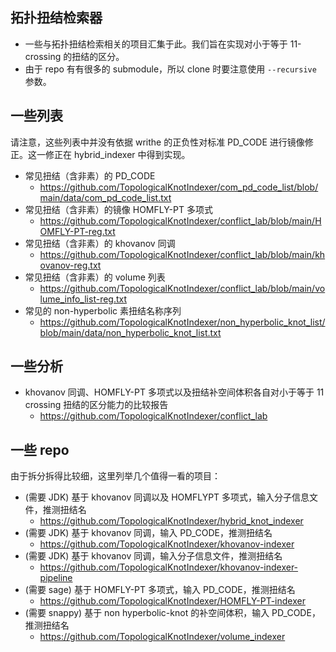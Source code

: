 ## 拓扑扭结检索器
- 一些与拓扑扭结检索相关的项目汇集于此。我们旨在实现对小于等于 11-crossing 的扭结的区分。
- 由于 repo 有有很多的 submodule，所以 clone 时要注意使用 `--recursive` 参数。

## 一些列表
请注意，这些列表中并没有依据 writhe 的正负性对标准 PD_CODE 进行镜像修正。这一修正在 hybrid_indexer 中得到实现。
- 常见扭结（含非素）的 PD_CODE
  - https://github.com/TopologicalKnotIndexer/com_pd_code_list/blob/main/data/com_pd_code_list.txt
- 常见扭结（含非素）的镜像 HOMFLY-PT 多项式
  - https://github.com/TopologicalKnotIndexer/conflict_lab/blob/main/HOMFLY-PT-reg.txt
- 常见扭结（含非素）的 khovanov 同调
  - https://github.com/TopologicalKnotIndexer/conflict_lab/blob/main/khovanov-reg.txt
- 常见扭结（含非素）的 volume 列表
  - https://github.com/TopologicalKnotIndexer/conflict_lab/blob/main/volume_info_list-reg.txt
- 常见的 non-hyperbolic 素扭结名称序列
  - https://github.com/TopologicalKnotIndexer/non_hyperbolic_knot_list/blob/main/data/non_hyperbolic_knot_list.txt

## 一些分析
- khovanov 同调、HOMFLY-PT 多项式以及扭结补空间体积各自对小于等于 11 crossing 扭结的区分能力的比较报告
   - https://github.com/TopologicalKnotIndexer/conflict_lab

## 一些 repo
由于拆分拆得比较细，这里列举几个值得一看的项目：
- (需要 JDK) 基于 khovanov 同调以及 HOMFLYPT 多项式，输入分子信息文件，推测扭结名
  - https://github.com/TopologicalKnotIndexer/hybrid_knot_indexer
- (需要 JDK) 基于 khovanov 同调，输入 PD_CODE，推测扭结名
  - https://github.com/TopologicalKnotIndexer/khovanov-indexer
- (需要 JDK) 基于 khovanov 同调，输入分子信息文件，推测扭结名
  - https://github.com/TopologicalKnotIndexer/khovanov-indexer-pipeline
- (需要 sage) 基于 HOMFLY-PT 多项式，输入 PD_CODE，推测扭结名
  - https://github.com/TopologicalKnotIndexer/HOMFLY-PT-indexer
- (需要 snappy) 基于 non hyperbolic-knot 的补空间体积，输入 PD_CODE，推测扭结名
  - https://github.com/TopologicalKnotIndexer/volume_indexer
